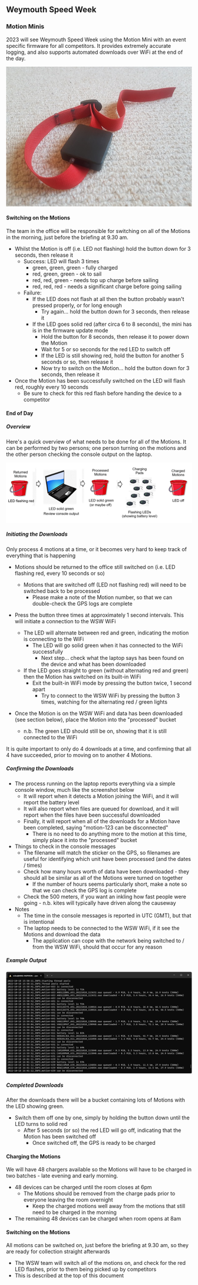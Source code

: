 ## Weymouth Speed Week

### Motion Minis

2023 will see Weymouth Speed Week using the Motion Mini with an event specific firmware for all competitors. It provides extremely accurate logging, and also supports automated downloads over WiFi at the end of the day.

![img](img/mini.jpg)



#### Switching on the Motions

The team in the office will be responsible for switching on all of the Motions in the morning, just before the briefing at 9.30 am.

- Whilst the Motion is off (i.e. LED not flashing) hold the button down for 3 seconds, then release it
  - Success: LED will flash 3 times
    - green, green, green - fully charged
    - red, green, green - ok to sail
    - red, red, green - needs top up charge before sailing
    - red, red, red - needs a significant charge before going sailing
  - Failure:
    - If the LED does not flash at all then the button probably wasn't pressed properly, or for long enough
      - Try again... hold the button down for 3 seconds, then release it
    - If the LED goes solid red (after circa 6 to 8 seconds), the mini has is in the firmware update mode
      - Hold the button for 8 seconds, then release it to power down the Motion
      - Wait for 5 or so seconds for the red LED to switch off
      - If the LED is still showing red, hold the button for another 5 seconds or so, then release it
      - Now try to switch on the Motion... hold the button down for 3 seconds, then release it
- Once the Motion has been successfully switched on the LED will flash red, roughly every 10 seconds
  - Be sure to check for this red flash before handing the device to a competitor



#### End of Day

##### Overview

Here's a quick overview of what needs to be done for all of the Motions. It can be performed by two persons; one person turning on the motions and the other person checking the console output on the laptop.

![img](img/process.png)

##### Initiating the Downloads

Only process 4 motions at a time, or it becomes very hard to keep track of everything that is happening

- Motions should be returned to the office still switched on (i.e. LED flashing red, every 10 seconds or so)
  - Motions that are switched off (LED not flashing red) will need to be switched back to be processed
    - Please make a note of the Motion number, so that we can double-check the GPS logs are complete

- Press the button three times at approximately 1 second intervals. This will initiate a connection to the WSW WiFi
  - The LED will alternate between red and green, indicating the motion is connecting to the WiFi
    - The LED will go solid green when it has connected to the WiFi successfully
      - Next step... check what the laptop says has been found on the device and what has been downloaded
  - If the LED goes straight to green (without alternating red and green) then the Motion has switched on its built-in WiFi
    - Exit the built-in WiFi mode by pressing the button twice, 1 second apart
      - Try to connect to the WSW WiFi by pressing the button 3 times, watching for the alternating red / green lights
- Once the Motion is on the WSW WiFi and data has been downloaded (see section below), place the Motion into the "processed" bucket
  - n.b. The green LED should still be on, showing that it is still connected to the WiFi

It is quite important to only do 4 downloads at a time, and confirming that all 4 have succeeded, prior to moving on to another 4 Motions.



##### Confirming the Downloads

- The process running on the laptop reports everything via a simple console window, much like the screenshot below
  - It will report when it detects a Motion joining the WiFi, and it will report the battery level
  - It will also report when files are queued for download, and it will report when the files have been successful downloaded
  - Finally, it will report when all of the downloads for a Motion have been completed, saying "motion-123 can be disconnected"
    - There is no need to do anything more to the motion at this time, simply place it into the "processed" bucket
- Things to check in the console messages
  - The filename will match the sticker on the GPS, so filenames are useful for identifying which unit have been processed (and the dates / times)
  - Check how many hours worth of data have been downloaded - they should all be similar as all of the Motions were turned on together
    - If the number of hours seems particularly short, make a note so that we can check the GPS log is complete
  - Check the 500 meters, if you want an inkling how fast people were going - n.b. kites will typically have driven along the causeway
- Notes
  - The time in the console messages is reported in UTC (GMT), but that is intentional
  - The laptop needs to be connected to the WSW WiFi, if it see the Motions and download the data
    - The application can cope with the network being switched to / from the WSW WiFi, should that occur for any reason



##### Example Output

![img](img/console.png)



##### Completed Downloads

After the downloads there will be a bucket containing lots of Motions with the LED showing green.

- Switch them off one by one, simply by holding the button down until the LED turns to solid red
  - After 5 seconds (or so) the red LED will go off, indicating that the Motion has been switched off
    - Once switched off, the GPS is ready to be charged



#### Charging the Motions

We will have 48 chargers available so the Motions will have to be charged in two batches - late evening and early morning.

- 48 devices can be charged until the room closes at 6pm
  - The Motions should be removed from the charge pads prior to everyone leaving the room overnight
    - Keep the charged motions well away from the motions that still need to be charged in the morning
- The remaining 48 devices can be charged when room opens at 8am



#### Switching on the Motions

All motions can be switched on, just before the briefing at 9.30 am, so they are ready for collection straight afterwards

  - The WSW team will switch all of the motions on, and check for the red LED flashes, prior to them being picked up by competitors
  - This is described at the top of this document

